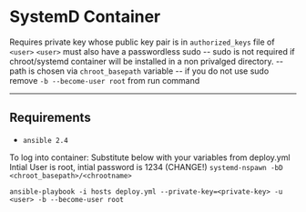 SystemD Container
========
Requires private key whose public key pair is in `authorized_keys` file of `<user>`
`<user>` must also have a passwordless sudo
-- sudo is not required if chroot/systemd container will be installed in a non privalged directory.
   -- path is chosen via `chroot_basepath` variable
   -- if you do not use sudo remove `-b --become-user root` from run command


---

Requirements
------------
- `ansible 2.4`

To log into container:
Substitute below with your variables from deploy.yml
Intial User is root, intial password is 1234 (CHANGE!)
`systemd-nspawn -bD <chroot_basepath>/<chrootname>`

`ansible-playbook -i hosts deploy.yml --private-key=<private-key> -u <user> -b --become-user root`
